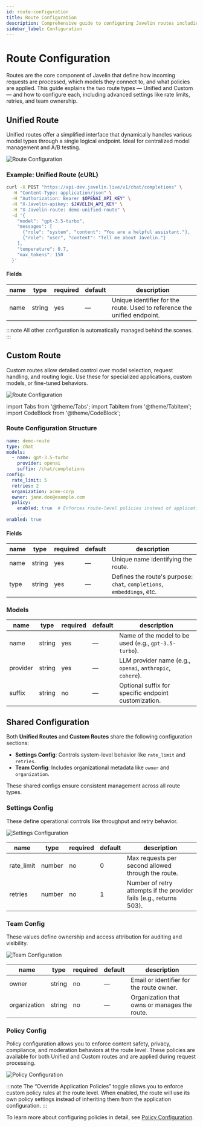 ```yaml
---
id: route-configuration
title: Route Configuration
description: Comprehensive guide to configuring Javelin routes including models, providers, rate limits, and advanced settings
sidebar_label: Configuration
---
```


# Route Configuration

Routes are the core component of Javelin that define how incoming requests are processed, which models they connect to, and what policies are applied. This guide explains the two route types — Unified and Custom — and how to configure each, including advanced settings like rate limits, retries, and team ownership.


## Unified Route

Unified routes offer a simplified interface that dynamically handles various model types through a single logical endpoint. Ideal for centralized model management and A/B testing.

![Route Configuration](/img/route/addUnifiedRoute.png)

### Example: Unified Route (cURL)

```bash
curl -X POST "https://api-dev.javelin.live/v1/chat/completions" \
  -H "Content-Type: application/json" \
  -H "Authorization: Bearer $OPENAI_API_KEY" \
  -H "X-Javelin-apikey: $JAVELIN_API_KEY" \
  -H "X-Javelin-route: demo-unified-route" \
  -d '{
    "model": "gpt-3.5-turbo",
    "messages": [
      {"role": "system", "content": "You are a helpful assistant."},
      {"role": "user", "content": "Tell me about Javelin."}
    ],
    "temperature": 0.7,
    "max_tokens": 150
  }'
```

#### Fields

| name   | type   | required | default | description                                                                 |
|--------|--------|----------|---------|-----------------------------------------------------------------------------|
| name   | string | yes      | —       | Unique identifier for the route. Used to reference the unified endpoint.   |

:::note
All other configuration is automatically managed behind the scenes.
:::

## Custom Route

Custom routes allow detailed control over model selection, request handling, and routing logic. Use these for specialized applications, custom models, or fine-tuned behaviors.

![Route Configuration](/img/route/addRoute.png)

import Tabs from '@theme/Tabs';
import TabItem from '@theme/TabItem';
import CodeBlock from '@theme/CodeBlock'; 

### Route Configuration Structure

```yaml
name: demo-route
type: chat
models:
  - name: gpt-3.5-turbo
    provider: openai
    suffix: /chat/completions
config:
  rate_limit: 5
  retries: 2
  organization: acme-corp
  owner: jane.doe@example.com
  policy: 
    enabled: true  # Enforces route-level policies instead of application defaults
    ...
enabled: true
```

#### Fields

| name   | type   | required | default | description                                                                 |
|--------|--------|----------|---------|-----------------------------------------------------------------------------|
| name   | string | yes      | —       | Unique name identifying the route.                                          |
| type   | string | yes      | —       | Defines the route's purpose: `chat`, `completions`, `embeddings`, etc.       |

### Models

| name     | type   | required | default | description                                                                 |
|----------|--------|----------|---------|-----------------------------------------------------------------------------|
| name     | string | yes      | —       | Name of the model to be used (e.g., `gpt-3.5-turbo`).                               |
| provider | string | yes      | —       | LLM provider name (e.g., `openai`, `anthropic`, `cohere`).                 |
| suffix   | string | no       | —       | Optional suffix for specific endpoint customization.                        |

## Shared Configuration

Both **Unified Routes** and **Custom Routes** share the following configuration sections:

- **Settings Config**: Controls system-level behavior like `rate_limit` and `retries`.
- **Team Config**: Includes organizational metadata like `owner` and `organization`.

These shared configs ensure consistent management across all route types.

### Settings Config

These define operational controls like throughput and retry behavior.

![Settings Configuration](/img/route/settingsConfig.png)

| name        | type    | required | default | description                                                                 |
|-------------|---------|----------|---------|-----------------------------------------------------------------------------|
| rate_limit  | number  | no       | 0       | Max requests per second allowed through the route.                          |
| retries     | number  | no       | 1       | Number of retry attempts if the provider fails (e.g., returns 503).        |


### Team Config

These values define ownership and access attribution for auditing and visibility.

![Team Configuration](/img/route/teamConfig.png)

| name          | type   | required | default | description                                                                 |
|---------------|--------|----------|---------|-----------------------------------------------------------------------------|
| owner         | string | no       | —       | Email or identifier for the route owner.                                    |
| organization  | string | no       | —       | Organization that owns or manages the route.                                |

### Policy Config

Policy configuration allows you to enforce content safety, privacy, compliance, and moderation behaviors at the route level. These policies are available for both Unified and Custom routes and are applied during request processing.

![Policy Configuration](/img/route/routePolicy.png)

:::note
The “Override Application Policies” toggle allows you to enforce custom policy rules at the route level. When enabled, the route will use its own policy settings instead of inheriting them from the application configuration. 
:::

To learn more about configuring policies in detail, see [Policy Configuration](/docs/policy-configuration).

